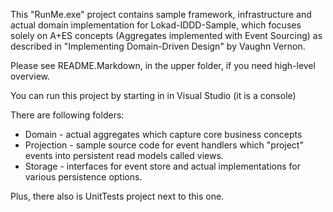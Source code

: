 ﻿This "RunMe.exe" project contains sample framework, infrastructure and 
actual domain implementation for Lokad-IDDD-Sample, which focuses solely
on A+ES concepts (Aggregates implemented with Event Sourcing) as described
in "Implementing Domain-Driven Design" by Vaughn Vernon. 

Please see README.Markdown, in the upper folder, if you need high-level overview.

You can run this project by starting in in Visual Studio (it is a console)

There are following folders:

* Domain - actual aggregates which capture core business concepts
* Projection - sample source code for event handlers which "project" events
  into persistent read models called views.
* Storage - interfaces for event store and actual implementations for various
  persistence options.

Plus, there also is UnitTests project next to this one.
